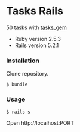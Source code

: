 # Tasks Rails

50 tasks with [tasks_gem](https://rubygems.org/gems/tasks_gem)

* Ruby version 2.5.3
* Rails version 5.2.1 

### Installation

Clone repository.

    $ bundle
    
### Usage

    $ rails s

Open http://localhost:PORT

